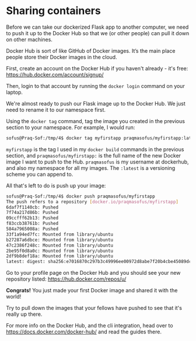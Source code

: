 # Sharing containers

Before we can take our dockerized Flask app to another computer, we need to push it up to the Docker Hub so that we (or other people) can pull it down on other machines.

Docker Hub is sort of like GitHub of Docker images. It’s the main place people store their Docker images in the cloud.

First, create an account on the Docker Hub if you haven't already - it's free: https://hub.docker.com/account/signup/

Then, login to that account by running the ``docker login`` command on your laptop.

We're almost ready to push our Flask image up to the Docker Hub. We just need to rename it to our namespace first.

Using the ``docker tag`` command, tag the image you created in the previous section to your namespace. For example, I would run:

```bash
sofus@Praq-Sof:/tmp/4$ docker tag myfirstapp praqmasofus/myfirstapp:latest
```

``myfirstapp`` is the tag I used in my ``docker build`` commands in the previous section, and ``praqmasofus/myfirstapp:`` is the full name of the new Docker image I want to push to the Hub.
`praqmasofus` is my username at dockerhub, and also my namespace for all my images.
The `:latest` is a versioning scheme you can append to.

All that's left to do is push up your image:

```bash
sofus@Praq-Sof:/tmp/4$ docker push praqmasofus/myfirstapp
The push refers to a repository [docker.io/praqmasofus/myfirstapp]
6daf7f1140cb: Pushed
7f74a217d86b: Pushed
09ccfff62b13: Pushed
f83ccb38761b: Pushed
584a7965008a: Pushed
33f1a94ed7fc: Mounted from library/ubuntu
b27287a6dbce: Mounted from library/ubuntu
47c2386f248c: Mounted from library/ubuntu
2be95f0d8a0c: Mounted from library/ubuntu
2df9b8def18a: Mounted from library/ubuntu
latest: digest: sha256:e7016870c297b3c49996ee00972d8abe7f20b4cbe45089dc914193fa894991d3 size: 2407
```

Go to your profile page on the Docker Hub and you should see your new repository listed: https://hub.docker.com/repos/u/<username>

**Congrats!** You just made your first Docker image and shared it with the world!

Try to pull down the images that your fellows have pushed to see that it's really up there.

For more info on the Docker Hub, and the cli integration, head over to https://docs.docker.com/docker-hub/ and read the guides there.
